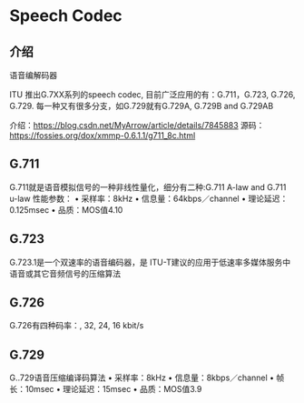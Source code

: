 # Speech Codec

## 介绍
语音编解码器

ITU 推出G.7XX系列的speech codec, 目前广泛应用的有：G.711，G.723, G.726, G.729. 
每一种又有很多分支，如G.729就有G.729A, G.729B and G.729AB

介绍：https://blog.csdn.net/MyArrow/article/details/7845883
源码：https://fossies.org/dox/xmmp-0.6.1.1/g711_8c.html

## G.711
G.711就是语音模拟信号的一种非线性量化，细分有二种:G.711 A-law and G.711 u-law
性能参数：
• 采样率：8kHz
• 信息量：64kbps／channel
• 理论延迟：0.125msec
• 品质：MOS值4.10    

## G.723
G.723.1是一个双速率的语音编码器，是 ITU-T建议的应用于低速率多媒体服务中语音或其它音频信号的压缩算法

## G.726
G.726有四种码率：, 32, 24, 16 kbit/s

## G.729
G..729语音压缩编译码算法
• 采样率：8kHz
• 信息量：8kbps／channel
• 帧长：10msec
• 理论延迟：15msec
• 品质：MOS值3.9